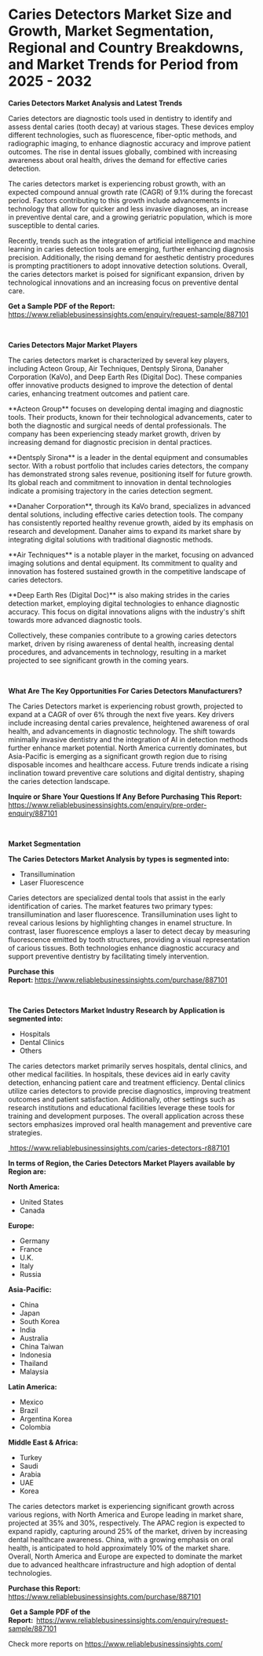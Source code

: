 <p><h1>Caries Detectors Market Size and Growth, Market Segmentation, Regional and Country Breakdowns, and Market Trends for Period from 2025 -  2032</h1></p><p><strong>Caries Detectors Market Analysis and Latest Trends</strong></p>
<p><p>Caries detectors are diagnostic tools used in dentistry to identify and assess dental caries (tooth decay) at various stages. These devices employ different technologies, such as fluorescence, fiber-optic methods, and radiographic imaging, to enhance diagnostic accuracy and improve patient outcomes. The rise in dental issues globally, combined with increasing awareness about oral health, drives the demand for effective caries detection.</p><p>The caries detectors market is experiencing robust growth, with an expected compound annual growth rate (CAGR) of 9.1% during the forecast period. Factors contributing to this growth include advancements in technology that allow for quicker and less invasive diagnoses, an increase in preventive dental care, and a growing geriatric population, which is more susceptible to dental caries. </p><p>Recently, trends such as the integration of artificial intelligence and machine learning in caries detection tools are emerging, further enhancing diagnosis precision. Additionally, the rising demand for aesthetic dentistry procedures is prompting practitioners to adopt innovative detection solutions. Overall, the caries detectors market is poised for significant expansion, driven by technological innovations and an increasing focus on preventive dental care.</p></p>
<p><strong>Get a Sample PDF of the Report:&nbsp;</strong> <a href="https://www.reliablebusinessinsights.com/enquiry/request-sample/887101?utm_campaign=2984&utm_medium=2&utm_source=Github&utm_content=ia&utm_term=03032025&utm_id=caries-detectors">https://www.reliablebusinessinsights.com/enquiry/request-sample/887101</a></p>
<p>&nbsp;</p>
<p><strong>Caries Detectors Major Market Players</strong></p>
<p><p>The caries detectors market is characterized by several key players, including Acteon Group, Air Techniques, Dentsply Sirona, Danaher Corporation (KaVo), and Deep Earth Res (Digital Doc). These companies offer innovative products designed to improve the detection of dental caries, enhancing treatment outcomes and patient care.</p><p>**Acteon Group** focuses on developing dental imaging and diagnostic tools. Their products, known for their technological advancements, cater to both the diagnostic and surgical needs of dental professionals. The company has been experiencing steady market growth, driven by increasing demand for diagnostic precision in dental practices.</p><p>**Dentsply Sirona** is a leader in the dental equipment and consumables sector. With a robust portfolio that includes caries detectors, the company has demonstrated strong sales revenue, positioning itself for future growth. Its global reach and commitment to innovation in dental technologies indicate a promising trajectory in the caries detection segment.</p><p>**Danaher Corporation**, through its KaVo brand, specializes in advanced dental solutions, including effective caries detection tools. The company has consistently reported healthy revenue growth, aided by its emphasis on research and development. Danaher aims to expand its market share by integrating digital solutions with traditional diagnostic methods.</p><p>**Air Techniques** is a notable player in the market, focusing on advanced imaging solutions and dental equipment. Its commitment to quality and innovation has fostered sustained growth in the competitive landscape of caries detectors.</p><p>**Deep Earth Res (Digital Doc)** is also making strides in the caries detection market, employing digital technologies to enhance diagnostic accuracy. This focus on digital innovations aligns with the industry's shift towards more advanced diagnostic tools.</p><p>Collectively, these companies contribute to a growing caries detectors market, driven by rising awareness of dental health, increasing dental procedures, and advancements in technology, resulting in a market projected to see significant growth in the coming years.</p></p>
<p>&nbsp;</p>
<p><strong>What Are The Key Opportunities For Caries Detectors Manufacturers?</strong></p>
<p><p>The Caries Detectors market is experiencing robust growth, projected to expand at a CAGR of over 6% through the next five years. Key drivers include increasing dental caries prevalence, heightened awareness of oral health, and advancements in diagnostic technology. The shift towards minimally invasive dentistry and the integration of AI in detection methods further enhance market potential. North America currently dominates, but Asia-Pacific is emerging as a significant growth region due to rising disposable incomes and healthcare access. Future trends indicate a rising inclination toward preventive care solutions and digital dentistry, shaping the caries detection landscape.</p></p>
<p><strong>Inquire or Share Your Questions If Any Before Purchasing This Report:</strong> <a href="https://www.reliablebusinessinsights.com/enquiry/pre-order-enquiry/887101?utm_campaign=2984&utm_medium=2&utm_source=Github&utm_content=ia&utm_term=03032025&utm_id=caries-detectors">https://www.reliablebusinessinsights.com/enquiry/pre-order-enquiry/887101</a></p>
<p>&nbsp;</p>
<p><strong>Market Segmentation</strong></p>
<p><strong>The Caries Detectors Market Analysis by types is segmented into:</strong></p>
<p><ul><li>Transillumination</li><li>Laser Fluorescence</li></ul></p>
<p><p>Caries detectors are specialized dental tools that assist in the early identification of caries. The market features two primary types: transillumination and laser fluorescence. Transillumination uses light to reveal carious lesions by highlighting changes in enamel structure. In contrast, laser fluorescence employs a laser to detect decay by measuring fluorescence emitted by tooth structures, providing a visual representation of carious tissues. Both technologies enhance diagnostic accuracy and support preventive dentistry by facilitating timely intervention.</p></p>
<p><strong>Purchase this Report:&nbsp;</strong><a href="https://www.reliablebusinessinsights.com/purchase/887101?utm_campaign=2984&utm_medium=2&utm_source=Github&utm_content=ia&utm_term=03032025&utm_id=caries-detectors">https://www.reliablebusinessinsights.com/purchase/887101</a></p>
<p>&nbsp;</p>
<p><strong>The Caries Detectors Market Industry Research by Application is segmented into:</strong></p>
<p><ul><li>Hospitals</li><li>Dental Clinics</li><li>Others</li></ul></p>
<p><p>The caries detectors market primarily serves hospitals, dental clinics, and other medical facilities. In hospitals, these devices aid in early cavity detection, enhancing patient care and treatment efficiency. Dental clinics utilize caries detectors to provide precise diagnostics, improving treatment outcomes and patient satisfaction. Additionally, other settings such as research institutions and educational facilities leverage these tools for training and development purposes. The overall application across these sectors emphasizes improved oral health management and preventive care strategies.</p></p>
<p><a href="https://www.reliablebusinessinsights.com/caries-detectors-r887101?utm_campaign=2984&utm_medium=2&utm_source=Github&utm_content=ia&utm_term=03032025&utm_id=caries-detectors">&nbsp;https://www.reliablebusinessinsights.com/caries-detectors-r887101</a></p>
<p><strong>In terms of Region, the Caries Detectors Market Players available by Region are:</strong></p>
<p>
    <p> <strong> North America: </strong>
        <ul>
            <li>United States</li>
            <li>Canada</li>
        </ul>
        </p> 
    <p> <strong> Europe: </strong>
        <ul>
            <li>Germany</li>
            <li>France</li>
            <li>U.K.</li>
            <li>Italy</li>
            <li>Russia</li>
        </ul>
        </p> 
    <p> <strong> Asia-Pacific: </strong>
        <ul>
            <li>China</li>
            <li>Japan</li>
            <li>South Korea</li>
            <li>India</li>
            <li>Australia</li>
            <li>China Taiwan</li>
            <li>Indonesia</li>
            <li>Thailand</li>
            <li>Malaysia</li>
        </ul>
        </p> 
    <p> <strong> Latin America: </strong>
        <ul>
            <li>Mexico</li>
            <li>Brazil</li>
            <li>Argentina Korea</li>
            <li>Colombia</li>
        </ul>
        </p> 
    <p> <strong> Middle East & Africa: </strong>
        <ul>
            <li>Turkey</li>
            <li>Saudi</li>
            <li>Arabia</li>
            <li>UAE</li>
            <li>Korea</li>
        </ul>
    </p>
    </p>
<p><p>The caries detectors market is experiencing significant growth across various regions, with North America and Europe leading in market share, projected at 35% and 30%, respectively. The APAC region is expected to expand rapidly, capturing around 25% of the market, driven by increasing dental healthcare awareness. China, with a growing emphasis on oral health, is anticipated to hold approximately 10% of the market share. Overall, North America and Europe are expected to dominate the market due to advanced healthcare infrastructure and high adoption of dental technologies.</p></p>
<p><strong>Purchase this Report: </strong><a href="https://www.reliablebusinessinsights.com/purchase/887101?utm_campaign=2984&utm_medium=2&utm_source=Github&utm_content=ia&utm_term=03032025&utm_id=caries-detectors">https://www.reliablebusinessinsights.com/purchase/887101</a></p>
<p>&nbsp;<strong>Get a Sample PDF of the Report:&nbsp;&nbsp;</strong><a href="https://www.reliablebusinessinsights.com/enquiry/request-sample/887101?utm_campaign=2984&utm_medium=2&utm_source=Github&utm_content=ia&utm_term=03032025&utm_id=caries-detectors">https://www.reliablebusinessinsights.com/enquiry/request-sample/887101</a></p>
<p><strong></strong></p>
<p>Check more reports on <a href="https://www.reliablebusinessinsights.com/?utm_campaign=2984&utm_medium=2&utm_source=Github&utm_content=ia&utm_term=03032025&utm_id=caries-detectors">https://www.reliablebusinessinsights.com/</a></p>